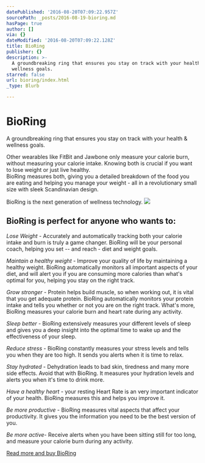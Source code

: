 ```yaml
---
datePublished: '2016-08-20T07:09:22.957Z'
sourcePath: _posts/2016-08-19-bioring.md
hasPage: true
author: []
via: {}
dateModified: '2016-08-20T07:09:22.128Z'
title: BioRing
publisher: {}
description: >-
  A groundbreaking ring that ensures you stay on track with your health &
  wellness goals.
starred: false
url: bioring/index.html
_type: Blurb

---
```

# BioRing

A groundbreaking ring that ensures you stay on track with your health & wellness goals.

Other wearables like FitBit and Jawbone only measure your calorie burn, without measuring your calorie intake. Knowing both is crucial if you want to lose weight or just live healthy.   
BioRing measures both, giving you a detailed breakdown of the food you are eating and helping you manage your weight - all in a revolutionary small size with sleek Scandinavian design.

BioRing is the next generation of wellness technology.
![](https://the-grid-user-content.s3-us-west-2.amazonaws.com/7e0e2b79-0948-456a-accd-996871dd99d9.jpg)

## BioRing is perfect for anyone who wants to:

_Lose Weight_ - Accurately and automatically tracking both your calorie intake and burn is truly a game changer. BioRing will be your personal coach, helping you set -- and reach - diet and weight goals.

_Maintain a healthy weight_ - Improve your quality of life by maintaining a healthy weight. BioRing automatically monitors all important aspects of your diet, and will alert you if you are consuming more calories than what's optimal for you, helping you stay on the right track.

_Grow stronger_ - Protein helps build muscle, so when working out, it is vital that you get adequate protein. BioRing automatically monitors your protein intake and tells you whether or not you are on the right track. What's more, BioRing measures your calorie burn and heart rate during any activity.

_Sleep better_ - BioRing extensively measures your different levels of sleep and gives you a deep insight into the optimal time to wake up and the effectiveness of your sleep.

_Reduce stress_ - BioRing constantly measures your stress levels and tells you when they are too high. It sends you alerts when it is time to relax.

_Stay hydrated_ - Dehydration leads to bad skin, tiredness and many more side effects. Avoid that with BioRing. It measures your hydration levels and alerts you when it's time to drink more.

_Have a healthy heart_ - your resting Heart Rate is an very important indicator of your health. BioRing measures this and helps you improve it.

_Be more productive_ - BioRing measures vital aspects that affect your productivity. It gives you the information you need to be the best version of you.

_Be more active_- Receive alerts when you have been sitting still for too long, and measure your calorie burn during any activity.

[Read more and buy BioRing][0]

[0]: https://igg.me/at/bioring/x/2034284 "Buy BioRing"